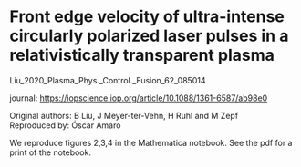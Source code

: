 # Front edge velocity of ultra-intense circularly polarized laser pulses in a relativistically transparent plasma

Liu_2020_Plasma_Phys._Control._Fusion_62_085014

journal: https://iopscience.iop.org/article/10.1088/1361-6587/ab98e0

Original authors: B Liu, J Meyer-ter-Vehn, H Ruhl and M Zepf \
Reproduced by: Óscar Amaro

We reproduce figures 2,3,4 in the Mathematica notebook. See the pdf for a print of the notebook.
